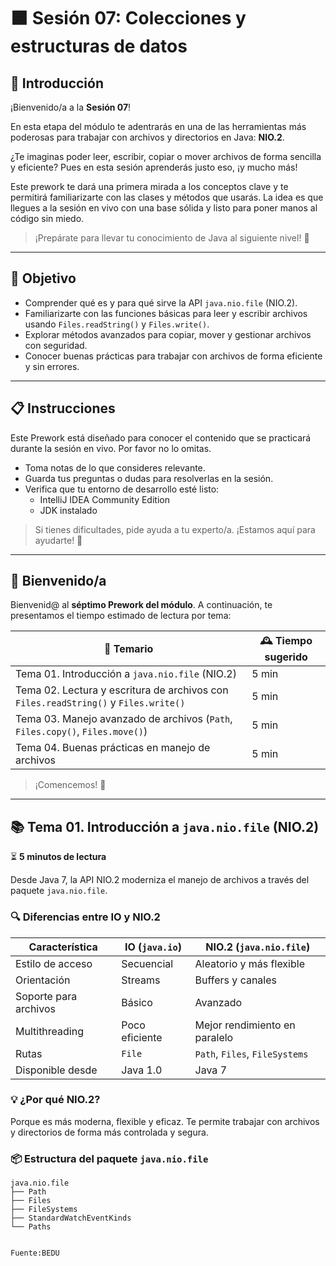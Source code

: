 # 🟧 Sesión 07: Colecciones y estructuras de datos

## 🔶 Introducción

¡Bienvenido/a a la **Sesión 07**!

En esta etapa del módulo te adentrarás en una de las herramientas más poderosas para trabajar con archivos y directorios en Java: **NIO.2**.

¿Te imaginas poder leer, escribir, copiar o mover archivos de forma sencilla y eficiente? Pues en esta sesión aprenderás justo eso, ¡y mucho más!

Este prework te dará una primera mirada a los conceptos clave y te permitirá familiarizarte con las clases y métodos que usarás. La idea es que llegues a la sesión en vivo con una base sólida y listo para poner manos al código sin miedo.

> ¡Prepárate para llevar tu conocimiento de Java al siguiente nivel! 🚀

---

## 🎯 Objetivo

- Comprender qué es y para qué sirve la API `java.nio.file` (NIO.2).
- Familiarizarte con las funciones básicas para leer y escribir archivos usando `Files.readString()` y `Files.write()`.
- Explorar métodos avanzados para copiar, mover y gestionar archivos con seguridad.
- Conocer buenas prácticas para trabajar con archivos de forma eficiente y sin errores.

---

## 📋 Instrucciones

Este Prework está diseñado para conocer el contenido que se practicará durante la sesión en vivo. Por favor no lo omitas.

- Toma notas de lo que consideres relevante.
- Guarda tus preguntas o dudas para resolverlas en la sesión.
- Verifica que tu entorno de desarrollo esté listo:
  - IntelliJ IDEA Community Edition
  - JDK instalado

> Si tienes dificultades, pide ayuda a tu experto/a. ¡Estamos aquí para ayudarte! 🚀

---

## 👋 Bienvenido/a

Bienvenid@ al **séptimo Prework del módulo**. A continuación, te presentamos el tiempo estimado de lectura por tema:

| 📖 Temario | 🕰️ Tiempo sugerido |
|-----------|---------------------|
| Tema 01. Introducción a `java.nio.file` (NIO.2) | 5 min |
| Tema 02. Lectura y escritura de archivos con `Files.readString()` y `Files.write()` | 5 min |
| Tema 03. Manejo avanzado de archivos (`Path`, `Files.copy()`, `Files.move()`) | 5 min |
| Tema 04. Buenas prácticas en manejo de archivos | 5 min |

> ¡Comencemos! 🏁

---

## 📚 Tema 01. Introducción a `java.nio.file` (NIO.2)

⏳ **5 minutos de lectura**

Desde Java 7, la API NIO.2 moderniza el manejo de archivos a través del paquete `java.nio.file`.

### 🔍 Diferencias entre IO y NIO.2

| Característica        | IO (`java.io`)           | NIO.2 (`java.nio.file`)             |
|-----------------------|--------------------------|-------------------------------------|
| Estilo de acceso      | Secuencial                | Aleatorio y más flexible            |
| Orientación           | Streams                   | Buffers y canales                   |
| Soporte para archivos | Básico                    | Avanzado                            |
| Multithreading        | Poco eficiente            | Mejor rendimiento en paralelo       |
| Rutas                 | `File`                    | `Path`, `Files`, `FileSystems`     |
| Disponible desde      | Java 1.0                  | Java 7                              |

### 💡 ¿Por qué NIO.2?

Porque es más moderna, flexible y eficaz. Te permite trabajar con archivos y directorios de forma más controlada y segura.

### 📦 Estructura del paquete `java.nio.file`

```plaintext
java.nio.file
├── Path
├── Files
├── FileSystems
├── StandardWatchEventKinds
└── Paths


Fuente:BEDU
